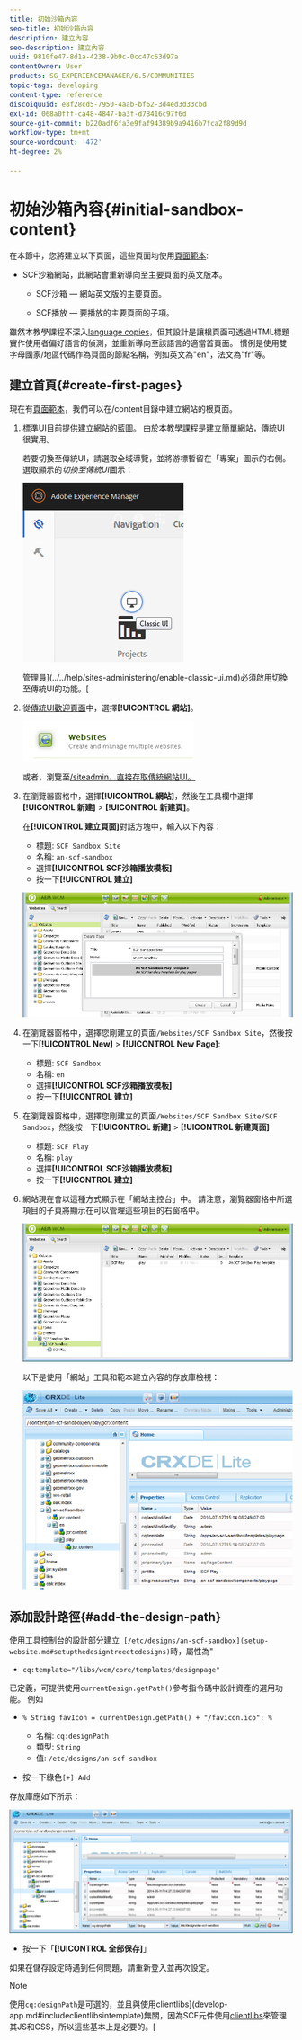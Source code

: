 ```yaml
---
title: 初始沙箱內容
seo-title: 初始沙箱內容
description: 建立內容
seo-description: 建立內容
uuid: 9810fe47-8d1a-4238-9b9c-0cc47c63d97a
contentOwner: User
products: SG_EXPERIENCEMANAGER/6.5/COMMUNITIES
topic-tags: developing
content-type: reference
discoiquuid: e8f28cd5-7950-4aab-bf62-3d4ed3d33cbd
exl-id: 068a0fff-ca48-4847-ba3f-d78416c97f6d
source-git-commit: b220adf6fa3e9faf94389b9a9416b7fca2f89d9d
workflow-type: tm+mt
source-wordcount: '472'
ht-degree: 2%

---
```


# 初始沙箱內容{#initial-sandbox-content}

在本節中，您將建立以下頁面，這些頁面均使用[頁面範本](initial-app.md#createthepagetemplate):

* SCF沙箱網站，此網站會重新導向至主要頁面的英文版本。

   * SCF沙箱 — 網站英文版的主要頁面。

   * SCF播放 — 要播放的主要頁面的子項。

雖然本教學課程不深入[language copies](../../help/sites-administering/tc-prep.md)，但其設計是讓根頁面可透過HTML標題實作使用者偏好語言的偵測，並重新導向至該語言的適當首頁面。 慣例是使用雙字母國家/地區代碼作為頁面的節點名稱，例如英文為&quot;en&quot;，法文為&quot;fr&quot;等。

## 建立首頁{#create-first-pages}

現在有[頁面範本](initial-app.md#createthepagetemplate)，我們可以在/content目錄中建立網站的根頁面。

1. 標準UI目前提供建立網站的藍圖。 由於本教學課程是建立簡單網站，傳統UI很實用。

   若要切換至傳統UI，請選取全域導覽，並將游標暫留在「專案」圖示的右側。 選取顯示的&#x200B;*切換至傳統UI*&#x200B;圖示：

   ![classic-ui](assets/classic-ui.png)

   管理員](../../help/sites-administering/enable-classic-ui.md)必須啟用切換至傳統UI的功能。[

1. 從[傳統UI歡迎頁面](http://localhost:4502/welcome.html)中，選擇&#x200B;**[!UICONTROL 網站]**。

   ![classic-ui-website](assets/classic-ui-website.png)

   或者，瀏覽至[/siteadmin，直接存取傳統網站UI。](http://localhost:4502/siteadmin)

1. 在瀏覽器窗格中，選擇&#x200B;**[!UICONTROL 網站]**，然後在工具欄中選擇&#x200B;**[!UICONTROL 新建]** > **[!UICONTROL 新建頁]**。

   在&#x200B;**[!UICONTROL 建立頁面]**&#x200B;對話方塊中，輸入以下內容：

   * 標題: `SCF Sandbox Site`
   * 名稱: `an-scf-sandbox`
   * 選擇&#x200B;**[!UICONTROL SCF沙箱播放模板]**
   * 按一下&#x200B;**[!UICONTROL 建立]**

   ![classic-ui-create-page](assets/classic-ui-create-page.png)

1. 在瀏覽器窗格中，選擇您剛建立的頁面`/Websites/SCF Sandbox Site`，然後按一下&#x200B;**[!UICONTROL New]** > **[!UICONTROL New Page]**:

   * 標題: `SCF Sandbox`
   * 名稱: `en`
   * 選擇&#x200B;**[!UICONTROL SCF沙箱播放模板]**
   * 按一下&#x200B;**[!UICONTROL 建立]**

1. 在瀏覽器窗格中，選擇您剛建立的頁面`/Websites/SCF Sandbox Site/SCF Sandbox`，然後按一下&#x200B;**[!UICONTROL 新建]** > **[!UICONTROL 新建頁面]**

   * 標題: `SCF Play`
   * 名稱: `play`
   * 選擇&#x200B;**[!UICONTROL SCF沙箱播放模板]**
   * 按一下&#x200B;**[!UICONTROL 建立]**

1. 網站現在會以這種方式顯示在「網站主控台」中。 請注意，瀏覽器窗格中所選項目的子頁將顯示在可以管理這些項目的右窗格中。

   ![classic-ui-website-page](assets/classic-ui-website-page.png)

   以下是使用「網站」工具和範本建立內容的存放庫檢視：

   ![classic-ui-repository-view](assets/classic-ui-repository-view.png)

## 添加設計路徑{#add-the-design-path}

使用工具控制台的設計部分建立` [/etc/designs/an-scf-sandbox](setup-website.md#setupthedesigntreeetcdesigns)`時，屬性為&quot;

* `cq:template="/libs/wcm/core/templates/designpage"`

已定義，可提供使用`currentDesign.getPath()`參考指令碼中設計資產的選用功能。 例如

* `% String favIcon = currentDesign.getPath() + "/favicon.ico"; %`


   * 名稱: `cq:designPath`
   * 類型: `String`
   * 值: `/etc/designs/an-scf-sandbox`

* 按一下綠色`[+] Add`

存放庫應如下所示：

![classic-ui-repository-path](assets/classic-ui-repository-path.png)

* 按一下「**[!UICONTROL 全部保存]**」

如果在儲存設定時遇到任何問題，請重新登入並再次設定。

>[!NOTE]
>
>使用`cq:designPath`是可選的，並且與使用clientlibs](develop-app.md#includeclientlibsintemplate)無關，因為SCF元件使用[clientlibs](client-customize.md#clientlibs-for-scf)來管理其JS和CSS，所以這些基本上是必要的。[
